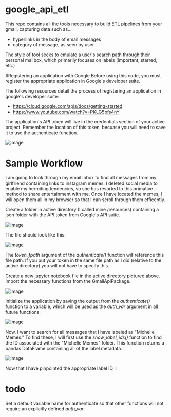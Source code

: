 # google_api_etl
This repo contains all the tools necessary to build ETL pipelines from your gmail, capturing data such as...
* hyperlinks in the body of email messages
* category of message, as seen by user

The style of tool seeks to emulate a user's search path through their personal mailbox, which primarily focuses on labels (important, starred, etc.)

#Registering an application with Google
Before using this code, you must register the appropriate application in Google's developer suite.  

The following resources detail the process of registering an application in google's developer suite:
* https://cloud.google.com/apis/docs/getting-started
* https://www.youtube.com/watch?v=PKLG5pfs4nY

The application's API token will live in the credentials section of your active project.  Remember the location of this token, becuase you will need to save it to use the authenticate function.

![image](https://github.com/Joe-Seifert/google_api_etl/assets/111460270/566313d0-64d2-4efd-af50-1f1ec8d5f992)

# Sample Workflow
I am going to look through my email inbox to find all messages from my girlfriend containing links to instagram memes.  I deleted social media to enable my hermiting tendencies, so she has resorted to this primative method to share entertainment with me.  Once I have located the memes, I will open them all in my browser so that I can scroll through them efficently.

Create a folder in active directory (I called mine /resources) containing a json folder with the API token from Google's API suite.

![image](https://github.com/Joe-Seifert/google_api_etl/assets/111460270/9390801b-4bd5-444e-b6b9-3958bfa28cf6)

The file should look like this:

![image](https://github.com/Joe-Seifert/google_api_etl/assets/111460270/a493e463-eb8c-4636-98f4-8a001ed4ddd2)

The _token_fpath_ argument of the _authenticate()_ function will reference this file path.  If you put your token in the same file path as I did (relative to the active directory) you will not have to specify this.  

Create a new jupyter notebook file in the active directory pictured above.  Import the necessary functions from the GmailApiPackage.

![image](https://github.com/Joe-Seifert/google_api_etl/assets/111460270/9bd5a366-a9a4-48eb-96f2-f0ab74387137)

Initialize the application by saving the output from the _authenticate()_ function to a variable, which will be used as the _auth_var_ argument in all future functions.

![image](https://github.com/Joe-Seifert/google_api_etl/assets/111460270/157011e1-24f0-41e1-a82d-209271711754)

Now, I want to search for all messages that I have labeled as "Michelle Memes."  To find these, I will first use the _show_label_ids()_ function to find the ID associated with the "Michelle Memes" folder.  This function returns a pandas DataFrame containing all of the label metadata.

![image](https://github.com/Joe-Seifert/google_api_etl/assets/111460270/35acc50b-5027-4471-81af-c4d90a3d116e)

Now that I have pinpointed the appropriate label ID, I 

# todo
Set a default variable name for authenticate so that other functions will not require an explicitly defined _auth_var_
